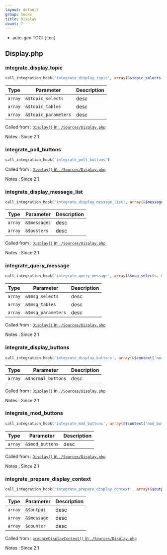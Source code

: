 ```yaml
---
layout: default
group: hooks
title: Display
count: 7
---
```

* auto-gen TOC:
{:toc}

## Display.php
### integrate_display_topic

```php
call_integration_hook('integrate_display_topic', array(&$topic_selects, &$topic_tables, &$topic_parameters))
```

Type|Parameter|Description
---|---|---
`array`|`&$topic_selects`|desc
`array`|`&$topic_tables`|desc
`array`|`&$topic_parameters`|desc

Called from
: [`Display()` in `./Sources/Display.php`](../docs/display.html#display)

Notes
: Since 2.1

### integrate_poll_buttons

```php
call_integration_hook('integrate_poll_buttons')
```


Called from
: [`Display()` in `./Sources/Display.php`](../docs/display.html#display)

Notes
: Since 2.1

### integrate_display_message_list

```php
call_integration_hook('integrate_display_message_list', array(&$messages, &$posters))
```

Type|Parameter|Description
---|---|---
`array`|`&$messages`|desc
`array`|`&$posters`|desc

Called from
: [`Display()` in `./Sources/Display.php`](../docs/display.html#display)

Notes
: Since 2.1

### integrate_query_message

```php
call_integration_hook('integrate_query_message', array(&$msg_selects, &$msg_tables, &$msg_parameters))
```

Type|Parameter|Description
---|---|---
`array`|`&$msg_selects`|desc
`array`|`&$msg_tables`|desc
`array`|`&$msg_parameters`|desc

Called from
: [`Display()` in `./Sources/Display.php`](../docs/display.html#display)

Notes
: Since 2.1

### integrate_display_buttons

```php
call_integration_hook('integrate_display_buttons', array(&$context['normal_buttons']))
```

Type|Parameter|Description
---|---|---
`array`|`&$normal_buttons`|desc

Called from
: [`Display()` in `./Sources/Display.php`](../docs/display.html#display)

Notes
: Since 2.1

### integrate_mod_buttons

```php
call_integration_hook('integrate_mod_buttons', array(&$context['mod_buttons']))
```

Type|Parameter|Description
---|---|---
`array`|`&$mod_buttons`|desc

Called from
: [`Display()` in `./Sources/Display.php`](../docs/display.html#display)

Notes
: Since 2.1

### integrate_prepare_display_context

```php
call_integration_hook('integrate_prepare_display_context', array(&$output, &$message, $counter))
```

Type|Parameter|Description
---|---|---
`array`|`&$output`|desc
`array`|`&$message`|desc
`array`|`$counter`|desc

Called from
: [`prepareDisplayContext()` in `./Sources/Display.php`](../docs/display.html#preparedisplaycontext)

Notes
: Since 2.1

